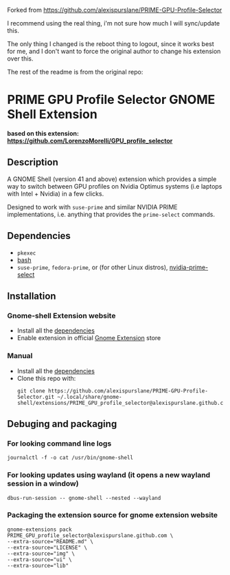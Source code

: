 Forked from <https://github.com/alexispurslane/PRIME-GPU-Profile-Selector>

I recommend using the real thing, i'm not sure how much I will sync/update this.

The only thing I changed is the reboot thing to logout, since it works best for me, and I don't want to force the original author to change his extension over this.

The rest of the readme is from the original repo:

# PRIME GPU Profile Selector GNOME Shell Extension

**based on this extension: <https://github.com/LorenzoMorelli/GPU_profile_selector>**

## Description
A GNOME Shell (version 41 and above) extension which provides a simple way to
switch between GPU profiles on Nvidia Optimus systems (i.e laptops with Intel
    + Nvidia) in a few clicks.

Designed to work with `suse-prime` and similar NVIDIA PRIME implementations, i.e. anything that provides the `prime-select` commands.

## Dependencies
- `pkexec`
- [bash](https://www.gnu.org/software/bash/)
- `suse-prime`, `fedora-prime`, or (for other Linux distros),
  [nvidia-prime-select](https://github.com/wildtruc/nvidia-prime-select)

## Installation

### Gnome-shell Extension website
- Install all the [dependencies](#Dependencies)
- Enable extension in official [Gnome Extension](https://extensions.gnome.org/extension/5937/prime-gpu-profile-selector/) store

### Manual
- Install all the [dependencies](#Dependencies)
- Clone this repo with:
  ```
  git clone https://github.com/alexispurslane/PRIME-GPU-Profile-Selector.git ~/.local/share/gnome-shell/extensions/PRIME_GPU_profile_selector@alexispurslane.github.com
  ```
## Debuging and packaging

### For looking command line logs
```
journalctl -f -o cat /usr/bin/gnome-shell
```

### For looking updates using wayland (it opens a new wayland session in a window)
```
dbus-run-session -- gnome-shell --nested --wayland
```

### Packaging the extension source for gnome extension website
```
gnome-extensions pack PRIME_GPU_profile_selector@alexispurslane.github.com \
--extra-source="README.md" \
--extra-source="LICENSE" \
--extra-source="img" \
--extra-source="ui" \
--extra-source="lib"
```
